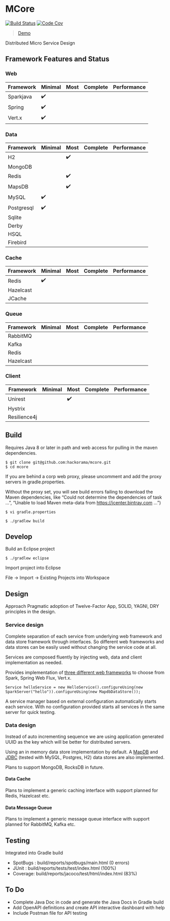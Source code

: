 # MCore

[![Build Status](https://travis-ci.org/hackorama/mcore.svg?branch=master)](https://travis-ci.org/hackorama/mcore)
[![Code Cov](https://codecov.io/gh/hackorama/mcore/branch/master/graph/badge.svg)](https://codecov.io/gh/hackorama/mcore)

>[Demo](https://github.com/hackorama/mcore-demo)

Distributed Micro Service Design

## Framework Features and Status

### Web

| Framework | Minimal | Most | Complete | Performance |
| --- | --- | --- | --- | --- |
| Sparkjava | :heavy_check_mark: | | | |
| Spring | :heavy_check_mark: | | | |
| Vert.x | :heavy_check_mark: | | | |


### Data

| Framework | Minimal | Most | Complete |  Performance |
| --- | --- | --- | --- | --- |
| H2 |  | :heavy_check_mark: | | |
| MongoDB | | | | |
| Redis |  | :heavy_check_mark: | | |
| MapsDB |  | :heavy_check_mark: | | |
| MySQL |  :heavy_check_mark: | | | |
| Postgresql |   :heavy_check_mark: | | | |
| Sqlite | | | | |
| Derby | | | | |
| HSQL | | | | |
| Firebird | | | | |

### Cache

| Framework | Minimal | Most | Complete |  Performance |
| --- | --- | --- | --- | --- |
| Redis | :heavy_check_mark: | | | |
| Hazelcast |  |  |  |  |
| JCache |  |  |  |  |

### Queue

| Framework | Minimal | Most | Complete |  Performance |
| --- | --- | --- | --- | --- |
| RabbitMQ |  |  |  |  |
| Kafka |  |  |  |  |
| Redis |  |  |  |  |
| Hazelcast |  |  |  |  |

### Client

| Framework | Minimal | Most | Complete |  Performance |
| --- | --- | --- | --- | --- |
| Unirest |  | :heavy_check_mark: |  |  |
| Hystrix |  |  |  |  |
| Resilience4j |  |  |  |  |

## Build

Requires Java 8 or later in path and web access for pulling in the maven dependencies.

```
$ git clone git@github.com:hackorama/mcore.git
$ cd mcore
```

If you are behind a corp web proxy, please uncomment and add the proxy servers in gradle.properties.

Without the proxy set, you will see build errors failing to download the Maven dependencies, like “Could not determine the dependencies of task …”, “Unable to load Maven meta-data from https://jcenter.bintray.com …”)

```
$ vi gradle.properties
```

```
$ ./gradlew build
```

## Develop

Build an Eclipse project

```
$ ./gradlew eclipse
```

Import project into Eclipse


File -> Import -> Existing Projects into Workspace

## Design

Approach Pragmatic adoption of Twelve-Factor App, SOLID, YAGNI, DRY principles in the design.

### Service design

Complete separation of each service from underlying web framework and data store framework through interfaces.
So different web frameworks and data stores can be easily used without changing the service code at all.

Services are composed fluently by injecting web, data and client implementation as needed.

Provides implementation of [three different web frameworks](src/main/java/com/hackorama/mcore/server) to choose from Spark, Spring Web Flux, Vert.x.

```
Service helloService = new HelloService().configureUsing(new SparkServer("hello")).configureUsing(new MapdbDataStore());
```
A service manager based on external configuration automatically starts each service. With no configuration provided starts all services in the same server for quick testing.

### Data design

Instead of auto incrementing sequence we are using application generated UUID as the key which will be better for distributed servers.

Using an in memory data store implementation by default. A [MapDB](src/main/java/com/hackorama/mcore/data/mapdb) and [JDBC](src/main/java/com/hackorama/mcore/data/jdbc) (tested with MySQL, Postgres, H2) data stores are also implemented.

Plans to support MongoDB, RocksDB in future.

#### Data Cache

Plans to implement a generic caching interface with support planned for Redis, Hazelcast etc.

#### Data Message Queue

Plans to implement a generic message queue interface with support planned for RabbitMQ, Kafka etc.


## Testing

Integrated into Gradle build

- SpotBugs : build/reports/spotbugs/main.html (0 errors)
- JUnit : build/reports/tests/test/index.html (100%)
- Coverage: build/reports/jacoco/test/html/index.html (83%)

## To Do

- Complete Java Doc in code and generate the Java Docs in Gradle build
- Add OpenAPI definitions and create API interactive dashboard with help
- Include Postman file for API testing


